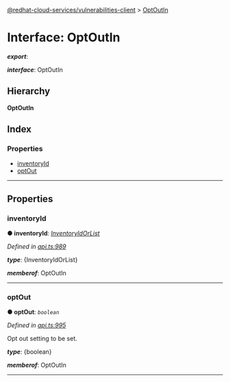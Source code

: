 [@redhat-cloud-services/vulnerabilities-client](../README.md) > [OptOutIn](../interfaces/optoutin.md)

# Interface: OptOutIn

*__export__*: 

*__interface__*: OptOutIn

## Hierarchy

**OptOutIn**

## Index

### Properties

* [inventoryId](optoutin.md#inventoryid)
* [optOut](optoutin.md#optout)

---

## Properties

<a id="inventoryid"></a>

###  inventoryId

**● inventoryId**: *[InventoryIdOrList](inventoryidorlist.md)*

*Defined in [api.ts:989](https://github.com/karelhala/javascript-clients/blob/master/packages/vulnerabilities/api.ts#L989)*

*__type__*: {InventoryIdOrList}

*__memberof__*: OptOutIn

___
<a id="optout"></a>

###  optOut

**● optOut**: *`boolean`*

*Defined in [api.ts:995](https://github.com/karelhala/javascript-clients/blob/master/packages/vulnerabilities/api.ts#L995)*

Opt out setting to be set.

*__type__*: {boolean}

*__memberof__*: OptOutIn

___

